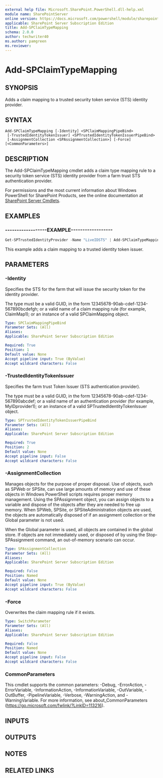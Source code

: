 ```yaml
---
external help file: Microsoft.SharePoint.PowerShell.dll-help.xml
module name: SharePointServer
online version: https://docs.microsoft.com/powershell/module/sharepoint-server/add-spclaimtypemapping
applicable: SharePoint Server Subscription Edition
title: Add-SPClaimTypeMapping
schema: 2.0.0
author: techwriter40
ms.author: pamgreen
ms.reviewer:
---
```


# Add-SPClaimTypeMapping

## SYNOPSIS

Adds a claim mapping to a trusted security token service (STS) identity provider.



## SYNTAX

```
Add-SPClaimTypeMapping [-Identity] <SPClaimMappingPipeBind>
 [-TrustedIdentityTokenIssuer] <SPTrustedIdentityTokenIssuerPipeBind>
 [-AssignmentCollection <SPAssignmentCollection>] [-Force] [<CommonParameters>]
```

## DESCRIPTION
The Add-SPClaimTypeMapping cmdlet adds a claim type mapping rule to a security token service (STS) identity provider from a farm trust STS authentication provider.

For permissions and the most current information about Windows PowerShell for SharePoint Products, see the online documentation at [SharePoint Server Cmdlets](https://docs.microsoft.com/powershell/sharepoint/sharepoint-server/sharepoint-server-cmdlets).

## EXAMPLES

### ------------------EXAMPLE------------------ 
```powershell
Get-SPTrustedIdentityProvider -Name "LiveIDSTS" | Add-SPClaimTypeMapping -IncomingClaimType "http://schemas.xmlsoap.org/ws/2005/05/identity/claims/nameidentifier" -IncomingClaimTypeDisplayName "PUID" -LocalClaimType "http://schemas.xmlsoap.org/ws/2005/05/identity/claims/thumbprint"
```

This example adds a claim mapping to a trusted identity token issuer.

## PARAMETERS

### -Identity
Specifies the STS for the farm that will issue the security token for the identity provider.

The type must be a valid GUID, in the form 12345678-90ab-cdef-1234-567890bcdefgh; or a valid name of a claim mapping rule (for example, ClaimMap1); or an instance of a valid SPClaimMapping object.

```yaml
Type: SPClaimMappingPipeBind
Parameter Sets: (All)
Aliases: 
Applicable: SharePoint Server Subscription Edition

Required: True
Position: 1
Default value: None
Accept pipeline input: True (ByValue)
Accept wildcard characters: False
```

### -TrustedIdentityTokenIssuer
Specifies the farm trust Token Issuer (STS authentication provider).

The type must be a valid GUID, in the form 12345678-90ab-cdef-1234-567890abcdef; or a valid name of an authentication provider (for example, MyIDprovider1); or an instance of a valid SPTrustedIdentityTokenIssuer object.

```yaml
Type: SPTrustedIdentityTokenIssuerPipeBind
Parameter Sets: (All)
Aliases: 
Applicable: SharePoint Server Subscription Edition

Required: True
Position: 2
Default value: None
Accept pipeline input: False
Accept wildcard characters: False
```

### -AssignmentCollection
Manages objects for the purpose of proper disposal.
Use of objects, such as SPWeb or SPSite, can use large amounts of memory and use of these objects in Windows PowerShell scripts requires proper memory management.
Using the SPAssignment object, you can assign objects to a variable and dispose of the objects after they are needed to free up memory.
When SPWeb, SPSite, or SPSiteAdministration objects are used, the objects are automatically disposed of if an assignment collection or the Global parameter is not used.

When the Global parameter is used, all objects are contained in the global store.
If objects are not immediately used, or disposed of by using the Stop-SPAssignment command, an out-of-memory scenario can occur.

```yaml
Type: SPAssignmentCollection
Parameter Sets: (All)
Aliases: 
Applicable: SharePoint Server Subscription Edition

Required: False
Position: Named
Default value: None
Accept pipeline input: True (ByValue)
Accept wildcard characters: False
```

### -Force
Overwrites the claim mapping rule if it exists.

```yaml
Type: SwitchParameter
Parameter Sets: (All)
Aliases: 
Applicable: SharePoint Server Subscription Edition

Required: False
Position: Named
Default value: None
Accept pipeline input: False
Accept wildcard characters: False
```

### CommonParameters
This cmdlet supports the common parameters: -Debug, -ErrorAction, -ErrorVariable, -InformationAction, -InformationVariable, -OutVariable, -OutBuffer, -PipelineVariable, -Verbose, -WarningAction, and -WarningVariable. For more information, see about_CommonParameters (https://go.microsoft.com/fwlink/?LinkID=113216).

## INPUTS

## OUTPUTS

## NOTES

## RELATED LINKS

